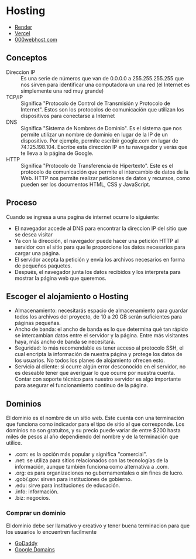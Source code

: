 # Hosting

- [Render](https://render.com/)
- [Vercel](https://vercel.com/)
- [000webhost.com](https://co.000webhost.com/)

## Conceptos

<dl>
<dt>Direccion IP</dt>
<dd>Es una serie de números que van de 0.0.0.0 a 255.255.255.255 que nos sirven para identificar una computadora un una red (el Internet es simplemente una red muy grande)</dd>
<dt>TCP/IP</dt>
<dd>Significa "Protocolo de Control de Transmisión y Protocolo de Internet". Estos son los protocolos de comunicación que utilizan los dispositivos para conectarse a Internet</dd>
<dt>DNS</dt>
<dd>Significa "Sistema de Nombres de Dominio". Es el sistema que nos permite utilizar un nombre de dominio en lugar de la IP de un dispositivo. Por ejemplo, permite escribir google.com en lugar de 74.125.198.104. Escribe esta dirección IP en tu navegador y verás que te lleva a la página de Google.</dd>
<dt>HTTP</dt>
<dd>Significa "Protocolo de Transferencia de Hipertexto". Este es el protocolo de comunicación que permite el intercambio de datos de la Web. HTTP nos permite realizar peticiones de datos y recursos, como pueden ser los documentos HTML, CSS y JavaScript.</dd>
</dl>

## Proceso

Cuando se ingresa a una pagina de internet ocurre lo siguiente:

- El navegador accede al DNS para encontrar la direccion IP del sitio que se desea visitar
- Ya con la dirección, el navegador puede hacer una petición HTTP al servidor con el sitio para que le proporcione los datos necesarios para cargar una página.
- El servidor acepta la petición y envía los archivos necesarios en forma de pequeños paquetes.
- Después, el navegador junta los datos recibidos y los interpreta para mostrar la página web que queremos.

## Escoger el alojamiento o Hosting

- Almacenamiento: necesitarás espacio de almacenamiento para guardar todos los archivos del proyecto, de 10 a 20 GB serán suficientes para páginas pequeñas.
- Ancho de banda: el ancho de banda es lo que determina qué tan rápido se intercambian datos entre el servidor y la página. Entre más visitantes haya, más ancho de banda se necesitará.
- Seguridad: lo más recomendable es tener acceso al protocolo SSH, el cual encripta la información de nuestra página y protege los datos de los usuarios. No todos los planes de alojamiento ofrecen esto.
- Servicio al cliente: si ocurre algún error desconocido en el servidor, no es deseable tener que averiguar lo que ocurre por nuestra cuenta. Contar con soporte técnico para nuestro servidor es algo importante para asegurar el funcionamiento continuo de la página.

## Dominios

El dominio es el nombre de un sitio web. Este cuenta con una terminación que funciona como indicador para el tipo de sitio al que corresponde. Los dominios no son gratuitos, y su precio puede variar de entre $200 hasta miles de pesos al año dependiendo del nombre y de la terminación que utilice.

- .com: es la opción más popular y significa "comercial".
- .net: se utiliza para sitios relacionados con las tecnologías de la información, aunque también funciona como alternativa a .com.
- .org: es para organizaciones no gubernamentales o sin fines de lucro.
- .gob/.gov: sirven para instituciones de gobierno.
- .edu: sirve para instituciones de educación.
- .info: información.
- .biz: negocios.

### Comprar un dominio

El dominio debe ser llamativo y creativo y tener buena terminacion para que los usuarios lo encuentren facilmente

- [GoDaddy](https://www.godaddy.com/es)
- [Google Domains](https://domains.google.com/)
